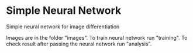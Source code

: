 # Simple Neural Network

Simple neural network for image differentiation

Images are in the folder "images".
To train neural network run "training".
To check result after passing the neural network run "analysis".

